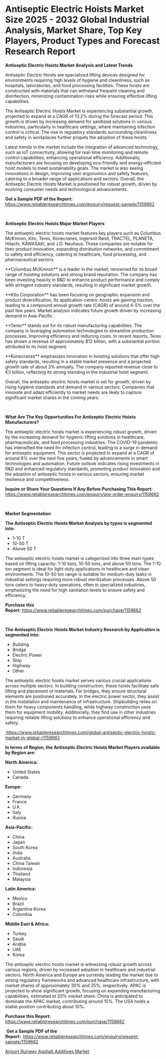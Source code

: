 <p><h1>Antiseptic Electric Hoists Market Size 2025 - 2032 Global Industrial Analysis, Market Share, Top Key Players, Product Types and Forecast Research Report</h1></p><p><strong>Antiseptic Electric Hoists Market Analysis and Latest Trends</strong></p>
<p><p>Antiseptic Electric Hoists are specialized lifting devices designed for environments requiring high levels of hygiene and cleanliness, such as hospitals, laboratories, and food processing facilities. These hoists are constructed with materials that can withstand frequent cleaning and disinfection, minimizing contamination risks while ensuring effective lifting capabilities.</p><p>The Antiseptic Electric Hoists Market is experiencing substantial growth, projected to expand at a CAGR of 13.2% during the forecast period. This growth is driven by increasing demand for sanitized solutions in various industries, particularly in healthcare settings, where maintaining infection control is critical. The rise in regulatory standards surrounding cleanliness and safety in workplaces further propels the adoption of these hoists.</p><p>Latest trends in the market include the integration of advanced technology, such as IoT connectivity, allowing for real-time monitoring and remote control capabilities, enhancing operational efficiency. Additionally, manufacturers are focusing on developing eco-friendly and energy-efficient hoist models to meet sustainability goals. The market is also seeing innovations in design, improving user ergonomics and safety features, catering to a broader range of applications and sectors. Overall, the Antiseptic Electric Hoists Market is positioned for robust growth, driven by evolving consumer needs and technological advancements.</p></p>
<p><strong>Get a Sample PDF of the Report:&nbsp;</strong> <a href="https://www.reliableresearchtimes.com/enquiry/request-sample/1159662?utm_campaign=2642&utm_medium=2&utm_source=Github&utm_content=ia&utm_term=22032025&utm_id=antiseptic-electric-hoists">https://www.reliableresearchtimes.com/enquiry/request-sample/1159662</a></p>
<p>&nbsp;</p>
<p><strong>Antiseptic Electric Hoists Major Market Players</strong></p>
<p><p>The antiseptic electric hoists market features key players such as Columbus McKinnon, Kito, Terex, Konecranes, Ingersoll Rand, TRACTEL, PLANETA, Hitachi, KAWASAKI, and J.D. Neuhaus. These companies are notable for their product innovation, expanding distribution networks, and commitment to safety and efficiency, catering to healthcare, food processing, and pharmaceutical sectors.</p><p>**Columbus McKinnon** is a leader in the market, renowned for its broad range of hoisting solutions and strong brand reputation. The company has been investing heavily in R&D to enhance product performance and comply with stringent industry standards, resulting in significant market growth.</p><p>**Kito Corporation** has been focusing on geographic expansion and product diversification. Its application-centric hoists are gaining traction, leading to a compound annual growth rate (CAGR) of around 4-5% over the past few years. Market analysis indicates future growth driven by increasing demand in Asia-Pacific.</p><p>**Terex** stands out for its robust manufacturing capabilities. The company is leveraging automation technologies to streamline production processes, improving efficiency and reducing costs. In recent reports, Terex has shown a revenue of approximately $12 billion, with a substantial portion attributed to its hoist segment.</p><p>**Konecranes** emphasizes innovation in hoisting solutions that offer high safety standards, resulting in a stable market presence and a projected growth rate of about 3% annually. The company reported revenue close to €3 billion, reflecting its strong standing in the industrial hoist segment.</p><p>Overall, the antiseptic electric hoists market is set for growth, driven by rising hygiene standards and demand in various sectors. Companies that innovate and adapt efficiently to market needs are likely to capture significant market shares in the coming years.</p></p>
<p>&nbsp;</p>
<p><strong>What Are The Key Opportunities For Antiseptic Electric Hoists Manufacturers?</strong></p>
<p><p>The antiseptic electric hoists market is experiencing robust growth, driven by the increasing demand for hygienic lifting solutions in healthcare, pharmaceuticals, and food processing industries. The COVID-19 pandemic has intensified the need for infection control, leading to a surge in demand for antiseptic equipment. This sector is projected to expand at a CAGR of around 8% over the next five years, fueled by advancements in smart technologies and automation. Future outlook indicates rising investments in R&D and enhanced regulatory standards, promoting product innovation and the adoption of antiseptic hoists in various sectors, ensuring market resilience and competitiveness.</p></p>
<p><strong>Inquire or Share Your Questions If Any Before Purchasing This Report:</strong> <a href="https://www.reliableresearchtimes.com/enquiry/pre-order-enquiry/1159662?utm_campaign=2642&utm_medium=2&utm_source=Github&utm_content=ia&utm_term=22032025&utm_id=antiseptic-electric-hoists">https://www.reliableresearchtimes.com/enquiry/pre-order-enquiry/1159662</a></p>
<p>&nbsp;</p>
<p><strong>Market Segmentation</strong></p>
<p><strong>The Antiseptic Electric Hoists Market Analysis by types is segmented into:</strong></p>
<p><ul><li>1-10 T</li><li>10-50 T</li><li>Above 50 T</li></ul></p>
<p><p>The antiseptic electric hoists market is categorized into three main types based on lifting capacity: 1-10 tons, 10-50 tons, and above 50 tons. The 1-10 ton segment is ideal for light-duty applications in healthcare and clean environments. The 10-50 ton range is suitable for medium-duty tasks in industrial settings requiring more robust sterilization processes. Above 50 tons caters to heavy-duty operations, often in specialized industries, emphasizing the need for high sanitation levels to ensure safety and efficiency.</p></p>
<p><strong>Purchase this Report:&nbsp;</strong><a href="https://www.reliableresearchtimes.com/purchase/1159662?utm_campaign=2642&utm_medium=2&utm_source=Github&utm_content=ia&utm_term=22032025&utm_id=antiseptic-electric-hoists">https://www.reliableresearchtimes.com/purchase/1159662</a></p>
<p>&nbsp;</p>
<p><strong>The Antiseptic Electric Hoists Market Industry Research by Application is segmented into:</strong></p>
<p><ul><li>Building</li><li>Bridge</li><li>Electric Power</li><li>Ship</li><li>Highway</li><li>Other</li></ul></p>
<p><p>The antiseptic electric hoists market serves various crucial applications across multiple sectors. In building construction, these hoists facilitate safe lifting and placement of materials. For bridges, they ensure structural elements are positioned accurately. In the electric power sector, they assist in the installation and maintenance of infrastructure. Shipbuilding relies on them for heavy components handling, while highway construction uses them for equipment mobility. Additionally, they find use in other industries requiring reliable lifting solutions to enhance operational efficiency and safety.</p></p>
<p><a href="https://www.reliableresearchtimes.com/global-antiseptic-electric-hoists-market-in-global-r1159662?utm_campaign=2642&utm_medium=2&utm_source=Github&utm_content=ia&utm_term=22032025&utm_id=antiseptic-electric-hoists">&nbsp;https://www.reliableresearchtimes.com/global-antiseptic-electric-hoists-market-in-global-r1159662</a></p>
<p><strong>In terms of Region, the Antiseptic Electric Hoists Market Players available by Region are:</strong></p>
<p>
    <p> <strong> North America: </strong>
        <ul>
            <li>United States</li>
            <li>Canada</li>
        </ul>
        </p> 
    <p> <strong> Europe: </strong>
        <ul>
            <li>Germany</li>
            <li>France</li>
            <li>U.K.</li>
            <li>Italy</li>
            <li>Russia</li>
        </ul>
        </p> 
    <p> <strong> Asia-Pacific: </strong>
        <ul>
            <li>China</li>
            <li>Japan</li>
            <li>South Korea</li>
            <li>India</li>
            <li>Australia</li>
            <li>China Taiwan</li>
            <li>Indonesia</li>
            <li>Thailand</li>
            <li>Malaysia</li>
        </ul>
        </p> 
    <p> <strong> Latin America: </strong>
        <ul>
            <li>Mexico</li>
            <li>Brazil</li>
            <li>Argentina Korea</li>
            <li>Colombia</li>
        </ul>
        </p> 
    <p> <strong> Middle East & Africa: </strong>
        <ul>
            <li>Turkey</li>
            <li>Saudi</li>
            <li>Arabia</li>
            <li>UAE</li>
            <li>Korea</li>
        </ul>
    </p>
    </p>
<p><p>The antiseptic electric hoists market is witnessing robust growth across various regions, driven by increased adoption in healthcare and industrial sectors. North America and Europe are currently leading the market due to strong regulatory frameworks and advanced healthcare infrastructure, with market shares of approximately 30% and 25%, respectively. APAC is projected to show significant growth, focusing on expanding manufacturing capabilities, estimated at 20% market share. China is anticipated to dominate the APAC market, contributing around 15%. The USA holds a stable position contributing about 10%.</p></p>
<p><strong>Purchase this Report: </strong><a href="https://www.reliableresearchtimes.com/purchase/1159662?utm_campaign=2642&utm_medium=2&utm_source=Github&utm_content=ia&utm_term=22032025&utm_id=antiseptic-electric-hoists">https://www.reliableresearchtimes.com/purchase/1159662</a></p>
<p>&nbsp;<strong>Get a Sample PDF of the Report:&nbsp;&nbsp;</strong><a href="https://www.reliableresearchtimes.com/enquiry/request-sample/1159662?utm_campaign=2642&utm_medium=2&utm_source=Github&utm_content=ia&utm_term=22032025&utm_id=antiseptic-electric-hoists">https://www.reliableresearchtimes.com/enquiry/request-sample/1159662</a></p>
<p><strong></strong></p>
<p><p><a href="https://github.com/ParvinKhatun77/Market-Research-Report-List-2/blob/main/airport-runway-asphalt-additives-market.md?utm_campaign=2642&utm_medium=2&utm_source=Github&utm_content=ia&utm_term=22032025&utm_id=antiseptic-electric-hoists">Airport Runway Asphalt Additives Market</a></p></p>